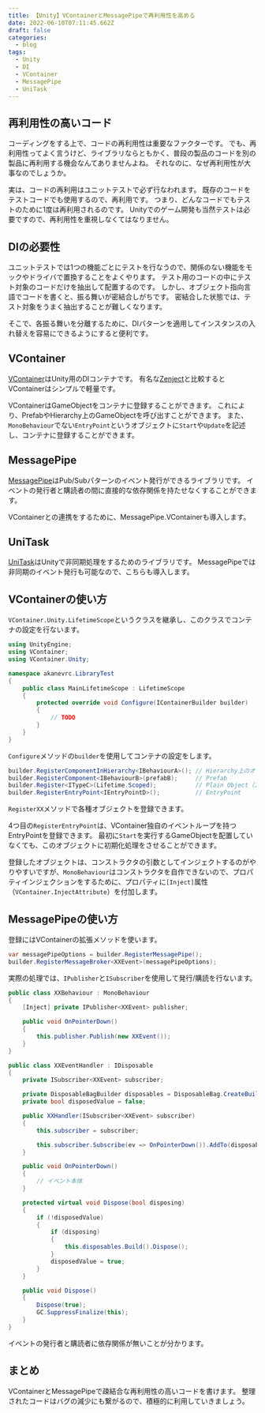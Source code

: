 ```yaml
---
title: 【Unity】VContainerとMessagePipeで再利用性を高める
date: 2022-06-10T07:11:45.662Z
draft: false
categories:
  - blog
tags:
  - Unity
  - DI
  - VContainer
  - MessagePipe
  - UniTask
---
```

## 再利用性の高いコード

コーディングをする上で、コードの再利用性は重要なファクターです。
でも、再利用性ってよく言うけど、ライブラリならともかく、普段の製品のコードを別の製品に再利用する機会なんてありませんよね。
それなのに、なぜ再利用性が大事なのでしょうか。

実は、コードの再利用はユニットテストで必ず行なわれます。
既存のコードをテストコードでも使用するので、再利用です。
つまり、どんなコードでもテストのために1度は再利用されるのです。
Unityでのゲーム開発も当然テストは必要ですので、再利用性を重視しなくてはなりません。

## DIの必要性

ユニットテストでは1つの機能ごとにテストを行なうので、関係のない機能をモックやドライバで置換することをよくやります。
テスト用のコードの中にテスト対象のコードだけを抽出して配置するのです。
しかし、オブジェクト指向言語でコードを書くと、振る舞いが密結合しがちです。
密結合した状態では、テスト対象をうまく抽出することが難しくなります。

そこで、各振る舞いを分離するために、DIパターンを適用してインスタンスの入れ替えを容易にできるようにすると便利です。

## VContainer

[VContainer](https://vcontainer.hadashikick.jp/ja/)はUnity用のDIコンテナです。
有名な[Zenject](https://github.com/modesttree/Zenject)と比較するとVContainerはシンプルで軽量です。

VContainerはGameObjectをコンテナに登録することができます。
これにより、PrefabやHierarchy上のGameObjectを呼び出すことができます。
また、`MonoBehaviour`でない`EntryPoint`というオブジェクトに`Start`や`Update`を記述し、コンテナに登録することができます。

## MessagePipe

[MessagePipe](https://github.com/Cysharp/MessagePipe)はPub/Subパターンのイベント発行ができるライブラリです。
イベントの発行者と購読者の間に直接的な依存関係を持たせなくすることができます。

VContainerとの連携をするために、MessagePipe.VContainerも導入します。

## UniTask

[UniTask](https://github.com/Cysharp/UniTask)はUnityで非同期処理をするためのライブラリです。
MessagePipeでは非同期のイベント発行も可能なので、こちらも導入します。

## VContainerの使い方

`VContainer.Unity.LifetimeScope`というクラスを継承し、このクラスでコンテナの設定を行ないます。

```csharp
using UnityEngine;
using VContainer;
using VContainer.Unity;

namespace akanevrc.LibraryTest
{
    public class MainLifetimeScope : LifetimeScope
    {
        protected override void Configure(IContainerBuilder builder)
        {
            // TODO
        }
    }
}
```

`Configure`メソッドの`builder`を使用してコンテナの設定をします。

```csharp
builder.RegisterComponentInHierarchy<IBehaviourA>(); // Hierarchy上のオブジェクト
builder.RegisterComponent<IBehaviourB>(prefabB);     // Prefab
builder.Register<ITypeC>(Lifetime.Scoped);           // Plain Object（スコープ付き）
builder.RegisterEntryPoint<IEntryPointD>();          // EntryPoint
```

`RegisterXX`メソッドで各種オブジェクトを登録できます。

4つ目の`RegisterEntryPoint`は、VContainer独自のイベントループを持つEntryPointを登録できます。
最初に`Start`を実行するGameObjectを配置していなくても、このオブジェクトに初期化処理をさせることができます。

登録したオブジェクトは、コンストラクタの引数としてインジェクトするのがやりやすいですが、`MonoBehaviour`はコンストラクタを自作できないので、プロパティインジェクションをするために、プロパティに`[Inject]`属性（`VContainer.InjectAttribute`）を付加します。

## MessagePipeの使い方

登録にはVContainerの拡張メソッドを使います。

```csharp
var messagePipeOptions = builder.RegisterMessagePipe();
builder.RegisterMessageBroker<XXEvent>(messagePipeOptions);
```

実際の処理では、`IPublisher`と`ISubscriber`を使用して発行/購読を行ないます。

```csharp
public class XXBehaviour : MonoBehaviour
{
    [Inject] private IPublisher<XXEvent> publisher;

    public void OnPointerDown()
    {
        this.publisher.Publish(new XXEvent());
    }
}
```

```csharp
public class XXEventHandler : IDisposable
{
    private ISubscriber<XXEvent> subscriber;

    private DisposableBagBuilder disposables = DisposableBag.CreateBuilder();
    private bool disposedValue = false;

    public XXHandler(ISubscriber<XXEvent> subscriber)
    {
        this.subscriber = subscriber;

        this.subscriber.Subscribe(ev => OnPointerDown()).AddTo(disposables);
    }

    public void OnPointerDown()
    {
        // イベント本体
    }

    protected virtual void Dispose(bool disposing)
    {
        if (!disposedValue)
        {
            if (disposing)
            {
                this.disposables.Build().Dispose();
            }
            disposedValue = true;
        }
    }

    public void Dispose()
    {
        Dispose(true);
        GC.SuppressFinalize(this);
    }
}
```

イベントの発行者と購読者に依存関係が無いことが分かります。

## まとめ

VContainerとMessagePipeで疎結合な再利用性の高いコードを書けます。
整理されたコードはバグの減少にも繋がるので、積極的に利用していきましょう。

